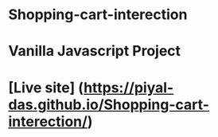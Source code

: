 # Shopping-cart-interection
# Vanilla Javascript Project
# [Live site] (https://piyal-das.github.io/Shopping-cart-interection/)
